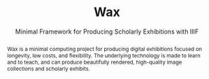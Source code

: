 ---
pid: wax
title: Wax
subtitle: Minimal Framework for Producing Scholarly Exhibitions with IIIF
category: Software
abstract: Wax is a minimal computing project for producing digital exhibitions focused
  on longevity, low costs, and flexibility. The underlying technology is made to learn
  and to teach, and can produce beautifully rendered, high-quality image collections
  and scholarly exhibits.
pis:
- nyrop
link: https://minicomp.github.io/wax/
local_image: wax.jpg
original_img: https://minicomp.github.io/wax/img/logo.png
layout: project
---